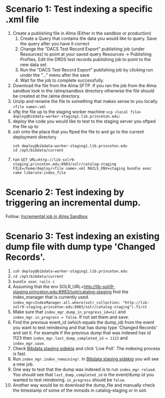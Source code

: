 # Scenario 1: Test indexing a specific .xml file

1. Create a publishing file in Alma (Either in the sandbox or production)
    1. Create a Query that contains the data you would like to query.  Save the query after you have it correct
    1. Change the "DACS Test Record Export" publishing job (under Resources) to point at your saved query
       Resources -> Publishing Profiles, Edit the DRDS test records publishing job to point to the new data set.
    1. Run the "DACS Test Record Export" publishing job by clicking run under the "..." menu after the save
    1. Wait for the job to complete successfully.
1. Download the file from the Alma SFTP.  If you ran the job from the Alma sandbox look in the /alma/sandbox directory otherwise the file should be created at the /alma directory.
1. Unzip and rename the file to something that makes sense to you locally `<file name>.xml`
1. sftp the file up to the staging worker machine
   `scp <local file> deploy@bibdata-worker-staging1.lib.princeton.edu:`
1. deploy the code you would like to test to the staging server you sftped the file up to 
1. ssh onto the place that you ftped the file to and go to the current deployment directory
   ```
   ssh deploy@bibdata-worker-staging1.lib.princeton.edu
   cd /opt/bibdata/current
   ``` 
1. run `SET_URL=http://lib-solr9-staging.princeton.edu:8983/solr/catalog-staging FILE=/home/deploy/<file name>.xml RAILS_ENV=staging bundle exec rake liberate:index_file`

# Scenario 2: Test indexing by triggering an incremental dump.

Follow: [Incremental job in Alma Sandbox](https://github.com/pulibrary/bibdata/blob/main/docs/alma.md#trigger-an-incremental-job-in-the-alma-sandbox)

# Scenario 3: Test indexing an existing dump file with dump type 'Changed Records'. 

1. `ssh deploy@bibdata-worker-staging1.lib.princeton.edu`
2. `cd /opt/bibdata/current`
3. `bundle exec rails c`
4. Assuming that the env SOLR_URL=http://lib-solr9-staging.princeton.edu:8983/solr/catalog-staging find the index_manager that is currently used. `index_mgr=IndexManager.all.where(solr_collection: "http://lib-solr9-staging.princeton.edu:8983/solr/catalog-staging").first`
5. Make sure that `index_mgr.dump_in_progress_id=nil` and `index_mgr.in_progress = false`. If not set them and save. 
6. Find the previous event_id (which equals the dump_id) from the event you want to test reindexing and that has dump type 'Changed Records' and set it. For example if the previous dump that was indexed has id 1123 then `index_mgr.last_dump_completed_id = 1123` and `index_mgr.save`. 
7. Check [Bibdata staging sidekiq](https://bibdata-staging.lib.princeton.edu/sidekiq/busy) and click 'Live Poll'. The indexing process is fast.
8. Run `index_mgr.index_remaining!`. In [Bibdata staging sidekiq](https://bibdata-staging.lib.princeton.edu/sidekiq/busy) you will see a new job.
9. One way to test that the dump was indexed is to run `index_mgr.reload`. You should see that `last_dump_completed_id` is the event/dump id you wanted to test reindexing. `in_progress` should be `false`.
10. Another way would be to download the dump_file and manually check the timestamp of some of the mmsids in catalog-staging or in solr.
